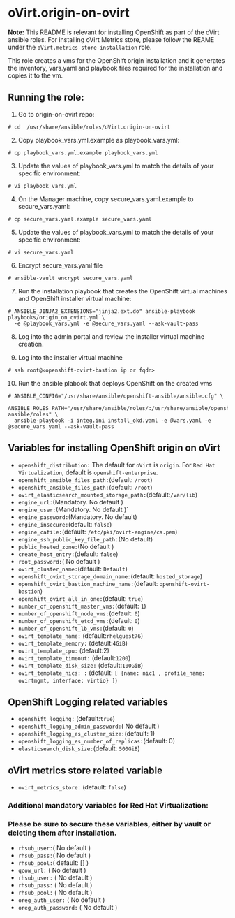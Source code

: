 # oVirt.origin-on-ovirt

**Note:** This README is relevant for installing OpenShift as part of the oVirt
ansible roles. For installing oVirt Metrics store, please follow the REAME under the
`oVirt.metrics-store-installation` role.

This role creates a vms for the OpenShift origin
installation and it generates the inventory, vars.yaml and playbook files
required for the installation and copies it to the vm.

## Running the role:

1. Go to origin-on-ovirt repo:
```
# cd  /usr/share/ansible/roles/oVirt.origin-on-ovirt
```

2. Copy playbook_vars.yml.example as playbook_vars.yml:
```
# cp playbook_vars.yml.example playbook_vars.yml
```
3. Update the values of playbook_vars.yml to match the details of your specific environment:
```
# vi playbook_vars.yml
```

4. On the Manager machine, copy secure_vars.yaml.example to secure_vars.yaml:
```
# cp secure_vars.yaml.example secure_vars.yaml
```

5. Update the values of playbook_vars.yml to match the details of your specific environment:
```
# vi secure_vars.yaml
```

6. Encrypt secure_vars.yaml file
```
# ansible-vault encrypt secure_vars.yaml
```

7. Run the installation playbook that creates the OpenShift virtual machines and OpenShift installer virtual machine:
```
# ANSIBLE_JINJA2_EXTENSIONS="jinja2.ext.do" ansible-playbook playbooks/origin_on_ovirt.yml \
  -e @playbook_vars.yml -e @secure_vars.yaml --ask-vault-pass
```

8. Log into the admin portal and review the installer virtual machine creation.

9. Log into the installer virtual machine
```
# ssh root@<openshift-ovirt-bastion ip or fqdn>
```

10. Run the ansible plabook that deploys OpenShift on the created vms

```
# ANSIBLE_CONFIG="/usr/share/ansible/openshift-ansible/ansible.cfg" \
  ANSIBLE_ROLES_PATH="/usr/share/ansible/roles/:/usr/share/ansible/openshift-ansible/roles" \
  ansible-playbook -i integ.ini install_okd.yaml -e @vars.yaml -e @secure_vars.yaml --ask-vault-pass
```

## Variables for installing OpenShift origin on oVirt

- `openshift_distribution:`
   The default for `oVirt` is `origin`.
   For `Red Hat Virtualization`, default is `openshift-enterprise`.
- `openshift_ansible_files_path:`(default: `/root`)
- `openshift_ansible_files_path:`(default: `/root`)
- `ovirt_elasticsearch_mounted_storage_path:`(default:`/var/lib`)
- `engine_url:`(Mandatory. No default )
- `engine_user:`(Mandatory. No default )`
- `engine_password:`(Mandatory. No default)
- `engine_insecure:`(default: `false`)
- `engine_cafile:`(default: `/etc/pki/ovirt-engine/ca.pem`)
- `engine_ssh_public_key_file_path:`(No default)
- `public_hosted_zone:`(No default )
- `create_host_entry:`(default: `false`)
- `root_password:`( No default )
- `ovirt_cluster_name:`(default: `Default`)
- `openshift_ovirt_storage_domain_name:`(default: `hosted_storage`)
- `openshift_ovirt_bastion_machine_name:`(default: `openshift-ovirt-bastion`)
- `openshift_ovirt_all_in_one:`(default: `true`)
- `number_of_openshift_master_vms:`(default: `1`)
- `number_of_openshift_node_vms:`(default: `0`)
- `number_of_openshift_etcd_vms:`(default: `0`)
- `number_of_openshift_lb_vms:`(default: `0`)
- `ovirt_template_name:` (default:`rhelguest76`)
- `ovirt_template_memory:` (default:`4GiB`)
- `ovirt_template_cpu:` (default:2)
- `ovirt_template_timeout:` (default:`1200`)
- `ovirt_template_disk_size:` (default:`100GiB`)
- `ovirt_template_nics: :` (default: `[ {name: nic1 , profile_name: ovirtmgmt, interface: virtio} ]`)

## OpenShift Logging related variables

- `openshift_logging:` (default:`true`)
- `openshift_logging_admin_password:`( No default )
- `openshift_logging_es_cluster_size:`(default: 1)
- `openshift_logging_es_number_of_replicas:`(default: 0)
- `elasticsearch_disk_size:`(default: `500GiB`)

## oVirt metrics store related variable
- `ovirt_metrics_store:` (default: `false`)

### Additional mandatory variables for Red Hat Virtualization:
### Please be sure to secure these variables, either by vault or deleting them after installation.

- `rhsub_user:`( No default )
- `rhsub_pass:`( No default )
- `rhsub_pool:`( default: [] )
- `qcow_url:` ( No default )
- `rhsub_user:` ( No default )
- `rhsub_pass:` ( No default )
- `rhsub_pool:` ( No default )
- `oreg_auth_user:` ( No default )
- `oreg_auth_password:` ( No default )
